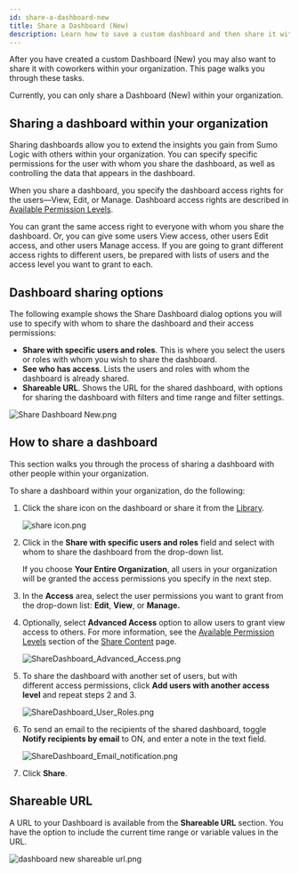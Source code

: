 ```yaml
---
id: share-a-dashboard-new
title: Share a Dashboard (New)
description: Learn how to save a custom dashboard and then share it with others.
---
```


After you have created a custom Dashboard (New) you may also want to share it with coworkers within your organization. This page walks you through these tasks.

Currently, you can only share a Dashboard (New) within your organization.

## Sharing a dashboard within your organization

Sharing dashboards allow you to extend the insights you gain from Sumo Logic with others within your organization. You can specify specific permissions for the user with whom you share the dashboard, as well as controlling the data that appears in the dashboard. 

When you share a dashboard, you specify the dashboard access rights for the users—View, Edit, or Manage. Dashboard access rights are described in [Available Permission Levels](/docs/manage/content-sharing/share-content#available-permission-levels).

You can grant the same access right to everyone with whom you share the dashboard. Or, you can give some users View access, other users Edit access, and other users Manage access. If you are going to grant different access rights to different users, be prepared with lists of users and the access level you want to grant to each.

## Dashboard sharing options

The following example shows the Share Dashboard dialog options you will use to specify with whom to share the dashboard and their access
permissions:

* **Share with specific users and roles**. This is where you select the users or roles with whom you wish to share the dashboard.
* **See who has access**. Lists the users and roles with whom the dashboard is already shared.
* **Shareable URL**. Shows the URL for the shared dashboard, with options for sharing the dashboard with filters and time range and filter settings. 

![Share Dashboard New.png](/img/dashboards-new/share-dashboard-new/Share-Dashboard-New.png)

## How to share a dashboard

This section walks you through the process of sharing a dashboard with other people within your organization.

To share a dashboard within your organization, do the following:

1. Click the share icon on the dashboard or share it from the [Library](/docs/get-started/library).

    ![share icon.png](/img/dashboards-new/share-dashboard-new/share-icon.png)

1. Click in the **Share with specific users and roles** field and select with whom to share the dashboard from the drop-down list. 

    If you choose **Your Entire Organization**, all users in your organization will be granted the access permissions you specify in the next step. 

1. In the **Access** area, select the user permissions you want to grant from the drop-down list: **Edit**, **View**, or **Manage.** 
1. Optionally, select **Advanced Access** option to allow users to grant view access to others. For more information, see the [Available Permission Levels](/docs/manage/content-sharing/share-content#available-permission-levels) section of the [Share Content](/docs/manage/content-sharing/share-content) page.

    ![ShareDashboard_Advanced_Access.png](/img/dashboards-new/share-dashboard-new/ShareDashboard_Advanced_Access.png)

1. To share the dashboard with another set of users, but with different access permissions, click **Add users with another access level** and repeat steps 2 and 3. 

    ![ShareDashboard_User_Roles.png](/img/dashboards-new/share-dashboard-new/ShareDashboard_User_Roles.png)

1. To send an email to the recipients of the shared dashboard, toggle **Notify recipients by email** to ON, and enter a note in the text field.

    ![ShareDashboard_Email_notification.png](/img/dashboards-new/share-dashboard-new/ShareDashboard_Email_notification.png)

1. Click **Share**.

## Shareable URL

A URL to your Dashboard is available from the **Shareable URL** section. You have the option to include the current time range or variable values in the URL.

![dashboard new shareable url.png](/img/dashboards-new/share-dashboard-new/dashboard-new-shareable-url.png)

